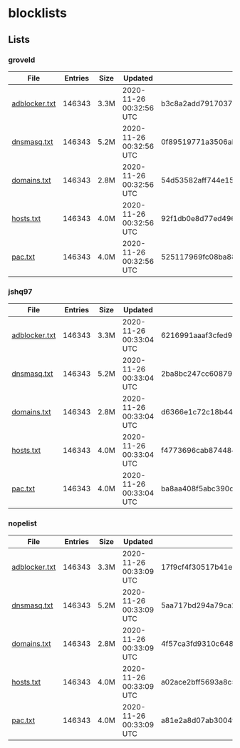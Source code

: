 # blocklists

## Lists

### groveld

|File|Entries|Size|Updated|Hash|
|-|-|-|-|-|
|[adblocker.txt](https://raw.githubusercontent.com/groveld/blocklists/lists/groveld/adblocker.txt)|146343|3.3M|2020-11-26 00:32:56 UTC|b3c8a2add791703772ca69257cbcd37861e7da27|
|[dnsmasq.txt](https://raw.githubusercontent.com/groveld/blocklists/lists/groveld/dnsmasq.txt)|146343|5.2M|2020-11-26 00:32:56 UTC|0f89519771a3506ab4c94f37506c4ea8b9015a77|
|[domains.txt](https://raw.githubusercontent.com/groveld/blocklists/lists/groveld/domains.txt)|146343|2.8M|2020-11-26 00:32:56 UTC|54d53582aff744e15a5719a3dfbf62c0a68848e5|
|[hosts.txt](https://raw.githubusercontent.com/groveld/blocklists/lists/groveld/hosts.txt)|146343|4.0M|2020-11-26 00:32:56 UTC|92f1db0e8d77ed49659adec2b6af1f4db80cc27a|
|[pac.txt](https://raw.githubusercontent.com/groveld/blocklists/lists/groveld/pac.txt)|146343|4.0M|2020-11-26 00:32:56 UTC|525117969fc08ba88b01465e7778297aec55593b|

### jshq97

|File|Entries|Size|Updated|Hash|
|-|-|-|-|-|
|[adblocker.txt](https://raw.githubusercontent.com/groveld/blocklists/lists/jshq97/adblocker.txt)|146343|3.3M|2020-11-26 00:33:04 UTC|6216991aaaf3cfed997f7202f2b6f7ff1bbc6f14|
|[dnsmasq.txt](https://raw.githubusercontent.com/groveld/blocklists/lists/jshq97/dnsmasq.txt)|146343|5.2M|2020-11-26 00:33:04 UTC|2ba8bc247cc6087915113cbad57d5210493a2d95|
|[domains.txt](https://raw.githubusercontent.com/groveld/blocklists/lists/jshq97/domains.txt)|146343|2.8M|2020-11-26 00:33:04 UTC|d6366e1c72c18b4426466697be1d5d4e5216af55|
|[hosts.txt](https://raw.githubusercontent.com/groveld/blocklists/lists/jshq97/hosts.txt)|146343|4.0M|2020-11-26 00:33:04 UTC|f4773696cab87448496a3b6914911c6825b79e81|
|[pac.txt](https://raw.githubusercontent.com/groveld/blocklists/lists/jshq97/pac.txt)|146343|4.0M|2020-11-26 00:33:04 UTC|ba8aa408f5abc390c3197528de7c281b876afec3|

### nopelist

|File|Entries|Size|Updated|Hash|
|-|-|-|-|-|
|[adblocker.txt](https://raw.githubusercontent.com/groveld/blocklists/lists/nopelist/adblocker.txt)|146343|3.3M|2020-11-26 00:33:09 UTC|17f9cf4f30517b41e36b4c980bb60f7055434194|
|[dnsmasq.txt](https://raw.githubusercontent.com/groveld/blocklists/lists/nopelist/dnsmasq.txt)|146343|5.2M|2020-11-26 00:33:09 UTC|5aa717bd294a79ca22a2c73444910891210d7474|
|[domains.txt](https://raw.githubusercontent.com/groveld/blocklists/lists/nopelist/domains.txt)|146343|2.8M|2020-11-26 00:33:09 UTC|4f57ca3fd9310c6481faf2b7a1b9cb37c7ed4df0|
|[hosts.txt](https://raw.githubusercontent.com/groveld/blocklists/lists/nopelist/hosts.txt)|146343|4.0M|2020-11-26 00:33:09 UTC|a02ace2bff5693a8c58ac75a6dd9459bbb9e3f0f|
|[pac.txt](https://raw.githubusercontent.com/groveld/blocklists/lists/nopelist/pac.txt)|146343|4.0M|2020-11-26 00:33:09 UTC|a81e2a8d07ab3004f2de88304f52622667874b39|

